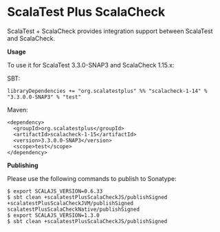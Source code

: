 # ScalaTest Plus ScalaCheck
ScalaTest + ScalaCheck provides integration support between ScalaTest and ScalaCheck.

**Usage**

To use it for ScalaTest 3.3.0-SNAP3 and ScalaCheck 1.15.x: 

SBT: 

```
libraryDependencies += "org.scalatestplus" %% "scalacheck-1-14" % "3.3.0.0-SNAP3" % "test"
```

Maven: 

```
<dependency>
  <groupId>org.scalatestplus</groupId>
  <artifactId>scalacheck-1-15</artifactId>
  <version>3.3.0.0-SNAP3</version>
  <scope>test</scope>
</dependency>
```

**Publishing**

Please use the following commands to publish to Sonatype: 

```
$ export SCALAJS_VERSION=0.6.33
$ sbt clean +scalatestPlusScalaCheckJS/publishSigned +scalatestPlusScalaCheckJVM/publishSigned scalatestPlusScalaCheckNative/publishSigned
$ export SCALAJS_VERSION=1.3.0
$ sbt clean +scalatestPlusScalaCheckJS/publishSigned
```
